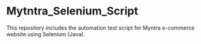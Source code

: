 # Mytntra_Selenium_Script
This repository includes the automation test script for Myntra e-commerce website using Selenium (Java).
